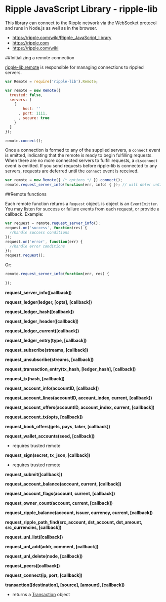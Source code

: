 Ripple JavaScript Library - ripple-lib
======================================

This library can connect to the Ripple network via the WebSocket protocol and runs in Node.js as well as in the browser.

* https://ripple.com/wiki/Ripple_JavaScript_library
* https://ripple.com
* https://ripple.com/wiki

##Initializing a remote connection

[ripple-lib.remote](https://github.com/ripple/ripple-lib/blob/develop/src/js/ripple/remote.js) is responsible for managing connections to rippled servers.

```js
var Remote = require('ripple-lib').Remote;

var remote = new Remote({
  trusted: false,
  servers: [ 
    { 
        host: ''
      , port: 1111,
      , secure: true
    } 
  ]
});

remote.connect();
```

Once a connection is formed to any of the supplied servers, a `connect` event is emitted, indicating that the remote is ready to begin fulfilling requests. When there are no more connected servers to fulfill requests, a `disconnect` event is emitted. If you send requests before ripple-lib is connected to any servers, requests are deferred until the `connect` event is received.

```js
var remote = new Remote({ /* options */ }).connect();
remote.request_server_info(function(err, info) { }); // will defer until connected
```

##Remote functions

Each remote function returns a `Request` object. is object is an `EventEmitter`. You may listen for success or failure events from each request, or provide a callback. Example:

```js
var request = remote.request_server_info();
request.on('success', function(res) { 
  //handle success conditions
});
request.on('error', function(err) { 
  //handle error conditions
});
request.request();
```

Or:

```js
remote.request_server_info(function(err, res) {
  
});
```

**request_server_info([callback])**

**request_ledger(ledger, [opts], [callback])**

**request_ledger_hash([callback])**

**request_ledger_header([callback])**

**request_ledger_current([callback])**

**request_ledger_entry(type, [callback])**

**request_subscribe(streams, [callback])**

**request_unsubscribe(streams, [callback])**

**request_transaction_entry(tx_hash, [ledger_hash], [callback])**

**request_tx(hash, [callback])**

**request_account_info(accountID, [callback])**

**request_account_lines(accountID, account_index, current, [callback])**

**request_account_offers(accountID, account_index, current, [callback])**

**request_account_tx(opts, [callback])**

**request_book_offers(gets, pays, taker, [callback])**

**request_wallet_accounts(seed, [callback])**

+ requires trusted remote

**request_sign(secret, tx_json, [callback])**

+ requires trusted remote

**request_submit([callback])**

**request_account_balance(account, current, [callback])**

**request_account_flags(account, current, [callback])**

**request_owner_count(account, current, [callback])**

**request_ripple_balance(account, issuer, currency, current, [callback])**

**request_ripple_path_find(src_account, dst_account, dst_amount, src_currencies, [callback])**

**request_unl_list([callback])**

**request_unl_add(addr, comment, [callback])**

**request_unl_delete(node, [callback])**

**request_peers([callback])**

**request_connect(ip, port, [callback])**

**transaction([destination], [source], [amount], [callback])**

+ returns a [Transaction](https://github.com/ripple/ripple-lib/blob/develop/src/js/ripple/transaction.js) object
